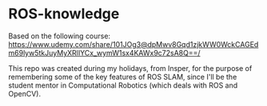 # ROS-knowledge
Based on the following course: https://www.udemy.com/share/101JOg3@dpMwv8Gqd1zjkWW0WckCAGEdm69lyw5tkJuyMyXRlIYCx_wymW1sx4KAWx9c72sA8Q==/

This repo was created during my holidays, from Insper, for the purpose of remembering some of the key features of ROS SLAM, since I'll be the student mentor in Computational Robotics (which deals with ROS and OpenCV).

